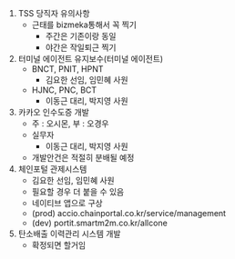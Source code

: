 1. TSS 당직자 유의사항
	- 근태를 bizmeka통해서 꼭 찍기
		- 주간은 기존이랑 동일
		- 야간은 작일퇴근 찍기
2. 터미널 에이전트 유지보수(터미널 에이전트)
	- BNCT, PNIT, HPNT
		- 김요한 선임, 임민혜 사원
	- HJNC, PNC, BCT
		- 이동근 대리, 박지영 사원
3. 카카오 인수도증 개발
	- 주 : 오시몬, 부 : 오경우
	- 실무자
		- 이동근 대리, 박지영 사원
	- 개발안건은 적절히 분배될 예정
4. 체인포털 관제시스템
	- 김요한 선임, 임민혜 사원
	- 필요할 경우 더 붙을 수 있음
	- 네이티브 앱으로 구상
	- (prod) accio.chainportal.co.kr/service/management
	- (dev) portit.smartm2m.co.kr/allcone
5. 탄소배출 이력관리 시스템 개발
	- 확정되면 할거임


